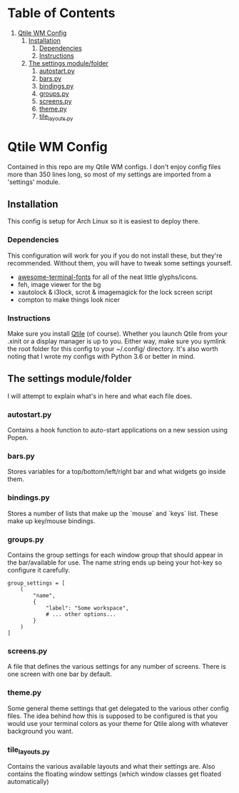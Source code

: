 
# Table of Contents
1.  [Qtile WM Config](#orgd27832d)
    1.  [Installation](#org0a7beab)
        1.  [Dependencies](#org2488783)
        2.  [Instructions](#org69e61ba)
    2.  [The settings module/folder](#org73faa77)
        1.  [autostart.py](#orgfb3489d)
        2.  [bars.py](#orgcda01b5)
        3.  [bindings.py](#orge8ecbd3)
        4.  [groups.py](#orga19af31)
        5.  [screens.py](#org6e6bafa)
        6.  [theme.py](#orgbe028d8)
        7.  [tile<sub>layouts.py</sub>](#org5d8187c)


<a id="orgd27832d"></a>

# Qtile WM Config

Contained in this repo are my Qtile WM configs. I don't enjoy config files more than 350 lines long, so most of my settings are imported from a 'settings' module.


<a id="org0a7beab"></a>

## Installation

This config is setup for Arch Linux so it is easiest to deploy there.


<a id="org2488783"></a>

### Dependencies

This configuration <span class="underline">will work</span> for you if you do not install these, but they're recommended. Without them, you will have to tweak some settings yourself.

-   [awesome-terminal-fonts](https://github.com/gabrielelana/awesome-terminal-fonts) for all of the neat little glyphs/icons.
-   feh, image viewer for the bg
-   xautolock & i3lock, scrot & imagemagick for the lock screen script
-   compton to make things look nicer


<a id="org69e61ba"></a>

### Instructions

Make sure you install [Qtile](http://www.qtile.org) (of course). Whether you launch Qtile from your .xinit or a display manager is up to you. Either way, make sure you symlink the root folder for this config to your ~/.config/ directory. It's also worth noting that I wrote my configs with Python 3.6 or better in mind.


<a id="org73faa77"></a>

## The settings module/folder

I will attempt to explain what's in here and what each file does.


<a id="orgfb3489d"></a>

### autostart.py

Contains a hook function to auto-start applications on a new session using Popen.


<a id="orgcda01b5"></a>

### bars.py

Stores variables for a top/bottom/left/right bar and what widgets go inside them.


<a id="orge8ecbd3"></a>

### bindings.py

Stores a number of lists that make up the \`mouse\` and \`keys\` list. These make up key/mouse bindings.


<a id="orga19af31"></a>

### groups.py

Contains the group settings for each window group that should appear in the bar/available for use. The name string ends up being your hot-key so configure it carefully.

    group_settings = [
        (
            "name",
            {
                "label": "Some workspace",
                # ... other options...
            }
        )
    ]


<a id="org6e6bafa"></a>

### screens.py

A file that defines the various settings for any number of screens. There is one screen with one bar by default.


<a id="orgbe028d8"></a>

### theme.py

Some general theme settings that get delegated to the various other config files. The idea behind how this is supposed to be configured is that you would use your terminal colors as your theme for Qtile along with whatever background you want.


<a id="org5d8187c"></a>

### tile<sub>layouts.py</sub>

Contains the various available layouts and what their settings are. Also contains the floating window settings (which window classes get floated automatically)

